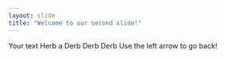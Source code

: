 ```yaml
---
layout: slide
title: "Welcome to our second slide!"
---
```

Your text
Herb a Derb Derb Derb
Use the left arrow to go back!
